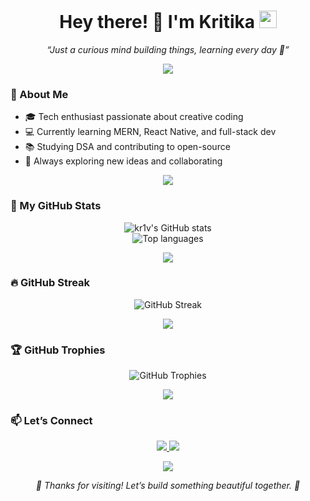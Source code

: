 

<h1 align="center">
  Hey there! 👋 I'm Kritika  
  <img src="https://media.giphy.com/media/hvRJCLFzcasrR4ia7z/giphy.gif" width="28">
</h1>

<p align="center">
  <em>“Just a curious mind building things, learning every day 💜”</em>
</p>

<p align="center">
  <img src="https://capsule-render.vercel.app/api?type=rect&color=dda0dd&height=4&section=footer&animation=twinkling"/>
</p>

### 🌷 About Me

- 🎓 Tech enthusiast passionate about creative coding  
- 💻 Currently learning MERN, React Native, and full-stack dev  
- 📚 Studying DSA and contributing to open-source  
- 🌱 Always exploring new ideas and collaborating  

<p align="center">
  <img src="https://capsule-render.vercel.app/api?type=rect&color=dda0dd&height=4&section=footer&animation=twinkling"/>
</p>

### 💫 My GitHub Stats

<p align="center">
  <img src="https://github-readme-stats.vercel.app/api?username=kr1v&show_icons=true&theme=tokyonight&title_color=dda0dd&icon_color=dda0dd&text_color=c9d1d9&bg_color=00000000" alt="kr1v's GitHub stats">
  <br>
  <img src="https://github-readme-stats.vercel.app/api/top-langs/?username=kr1v&layout=compact&theme=tokyonight&title_color=dda0dd&text_color=c9d1d9&bg_color=00000000" alt="Top languages">
</p>

<p align="center">
  <img src="https://capsule-render.vercel.app/api?type=rect&color=dda0dd&height=4&section=footer&animation=twinkling"/>
</p>

### 🔥 GitHub Streak

<p align="center">
  <img src="https://streak-stats.demolab.com/?user=kr1v&theme=tokyonight&ring=dda0dd&fire=dda0dd&currStreakLabel=dda0dd" alt="GitHub Streak">
</p>

<p align="center">
  <img src="https://capsule-render.vercel.app/api?type=rect&color=dda0dd&height=4&section=footer&animation=twinkling"/>
</p>

### 🏆 GitHub Trophies

<p align="center">
  <img src="https://github-profile-trophy.vercel.app/?username=kr1v&theme=flat&title=Purple&margin-w=10&no-frame=true" alt="GitHub Trophies">
</p>

<p align="center">
  <img src="https://capsule-render.vercel.app/api?type=rect&color=dda0dd&height=4&section=footer&animation=twinkling"/>
</p>



### 📫 Let’s Connect

<p align="center">
  <a href="https://www.linkedin.com/in/kritika-mehta-b143872a5/" target="_blank">
    <img src="https://img.shields.io/badge/LinkedIn-6f42c1?logo=linkedin&style=for-the-badge&logoColor=white">
  </a>
  <a href="mailto:kmehta221628@gmail.com">
    <img src="https://img.shields.io/badge/Gmail-B76AD9?logo=gmail&style=for-the-badge&logoColor=white">
  </a>
</p>

<p align="center">
  <img src="https://capsule-render.vercel.app/api?type=rect&color=dda0dd&height=4&section=footer&animation=twinkling"/>
</p>

<p align="center">
  <em>🌸 Thanks for visiting! Let’s build something beautiful together. 🌸</em>
</p>







